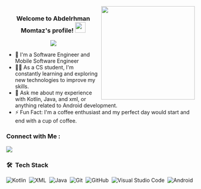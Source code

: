 
<img width="250" align="right" src="https://c.tenor.com/_DOBjnGspYAAAAAM/code-coding.gif">

<h3 align="center">
  Welcome to Abdelrhman Momtaz's profile!
  <img src="https://media.giphy.com/media/hvRJCLFzcasrR4ia7z/giphy.gif" width="28">
</h3>

<!-- Typing SVG by DenverCoder1 - https://github.com/DenverCoder1/readme-typing-svg -->
<p align="center">
  <a href="https://github.com/DenverCoder1/readme-typing-svg"><img src="https://readme-typing-svg.herokuapp.com/?lines=Mobile%20Software%20Engineer;Always%20learning%20new%20things&font=Fira%20Code&center=true&width=440&height=45&color=f75c7e&vCenter=true&size=22"></a>
</p> 

- 🏢 I'm a Software Engineer and Mobile Software Engineer
- 👨‍💻 As a CS student, I'm constantly learning and exploring new technologies to improve my skills.
- 💬 Ask me about my experience with Kotlin, Java, and xml, or anything related to Android development.
- ⚡ Fun Fact: I'm a coffee enthusiast and my perfect day would start and end with a cup of coffee.


### Connect with Me :

<a href="https://www.linkedin.com/in/abdelrhman-momtaz-469a25280/" target="_blank"><img src="https://img.shields.io/badge/-Abdelrhman%20Momtaz-0077B5?style=for-the-badge&logo=Linkedin&logoColor=white"/></a>
### 🛠 &nbsp;Tech Stack
![Kotlin](https://img.shields.io/badge/-Kotlin-05122A?style=flat&logo=kotlin)&nbsp;
![XML](https://img.shields.io/badge/-Xml-05122A?style=flat&logo=xml)&nbsp;
![Java](https://img.shields.io/badge/-Java-05122A?style=flat&logo=java&logoColor=563D7C)&nbsp;
![Git](https://img.shields.io/badge/-Git-05122A?style=flat&logo=git)&nbsp;
![GitHub](https://img.shields.io/badge/-GitHub-05122A?style=flat&logo=github)&nbsp;
![Visual Studio Code](https://img.shields.io/badge/-Visual%20Studio%20Code-05122A?style=flat&logo=visual-studio-code&logoColor=007ACC)&nbsp;
![Android](https://img.shields.io/badge/-Android%20Studio-05122A?style=flat&logo=android)&nbsp;

